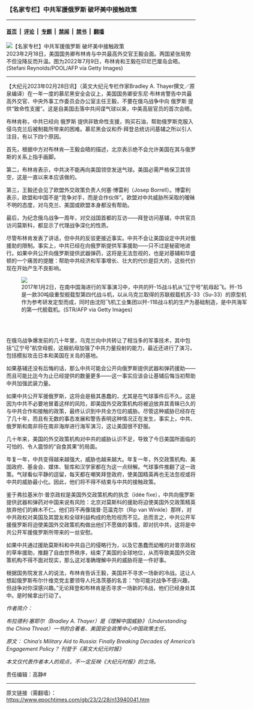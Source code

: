 ### 【名家专栏】中共军援俄罗斯 破坏美中接触政策

---

#### [首页](../../../..?n13940041) &nbsp;|&nbsp; [评论](../../../../../epoch-comment?n13940041) &nbsp;|&nbsp; [专题](../../../../../epoch-special?n13940041) &nbsp;|&nbsp; [禁闻](../../../../../epoch-news?n13940041) &nbsp;|&nbsp; [禁书](../../../../../books?n13940041) &nbsp;|&nbsp; [翻墙](https://github.com/gfw-breaker/nogfw/blob/master/README.md?n13940041)


<div><img alt="【名家专栏】中共军援俄罗斯 破坏美中接触政策" class="attachment-djy_600_400 size-djy_600_400 wp-post-image" src="https://i.epochtimes.com/assets/uploads/2023/02/id13940047-GettyImages-1241786616-600x400.jpg"/>
<div class="caption">
 2023年2月18日，美国国务卿布林肯与中共最高外交官王毅会面。两国紧张局势不但没降反而升温。图为2022年7月9日，布林肯和王毅在印尼巴厘岛会晤。(Stefani Reynolds/POOL/AFP via Getty Images)
</div></div><hr/><div class="post_content" id="artbody" itemprop="articleBody">
 <!-- article content begin -->
 <p>
  【大纪元2023年02月28日讯】（英文大纪元专栏作家Bradley A. Thayer撰文／原泉编译）在一年一度的慕尼黑安全会议上，美国国务卿安东尼‧布林肯警告中共最高外交官、中央外事工作委员会办公室主任王毅，不要在俄乌战争中向
  <ok href="https://www.epochtimes.com/gb/tag/%E4%BF%84%E7%BD%97%E6%96%AF.html">
   俄罗斯
  </ok>
  提供“致命性支援”。这是自美国击落中共间谍气球以来，中美高层官员的首次会晤。
 </p>
 <p>
  布林肯称，中共已经向
  <ok href="https://www.epochtimes.com/gb/tag/%E4%BF%84%E7%BD%97%E6%96%AF.html">
   俄罗斯
  </ok>
  提供非致命性支援，购买石油，帮助俄罗斯克服入侵乌克兰后被制裁所带来的困难。慕尼黑会议和乔‧拜登总统访问基辅之所以引人注目，有以下四个原因。
 </p>
 <p>
  首先，根据中方对布林肯—王毅会晤的描述，北京表示绝不会允许美国在其与俄罗斯的关系上指手画脚。
 </p>
 <p>
  第二，布林肯表示，中共决不能再向美国领空发送气球。美国必需严格保卫其领空，这是一直以来本应该做的。
 </p>
 <p>
  第三，王毅还会见了欧盟外交政策负责人何塞‧博雷利（Josep Borrell）。博雷利表示，欧盟和中国不是“竞争对手，而是合作伙伴”。欧盟对中共威胁所采取的暧昧不明的态度，对乌克兰、美国或欧盟本身都没有帮助。
 </p>
 <p>
  最后，为纪念俄乌战争一周年，对交战国首都的互访——拜登访问基辅，中共官员访问莫斯科，都显示了代理战争深化的性质。
 </p>
 <p>
  尽管布林肯发表了讲话，但中共的反驳更接近事实。中共不会让美国设定中共对俄援助的限制。事实上，中共已经在向俄罗斯提供军事援助——只不过是秘密地进行。如果中共公开向俄罗斯提供武器弹药，这将是无法忽视的，也是对基辅和华盛顿的一个痛苦的提醒：帮助中共经济和军事增长、壮大的代价是巨大的，这些代价现在开始产生不良影响。
 </p>
 <figure class="wp-caption aligncenter" style="width: 602px">
  <ok href=" https://img.theepochtimes.com/assets/uploads/2022/03/11/GettyImages-630829496-1200x800-600x400.jpg" rel="noreferrer noopener" target="_blank">
   <img class="" src="https://img.theepochtimes.com/assets/uploads/2022/03/11/GettyImages-630829496-1200x800-600x400.jpg"/>
  </ok>
  <br/><figcaption class="wp-caption-text">
   2017年1月2日，在南中国海进行的军事演习中，中共的歼-15战斗机从“辽宁号”航母起飞。歼-15是一款30吨级重型舰载型第四代战斗机，以从乌克兰取得的苏联舰载机苏-33（Su-33）的原型机作为参考研发定型而成，同时由沈阳飞机工业集团以歼-11B战斗机的生产为基础制造，是中共海军的第一代舰载机。(STR/AFP via Getty Images)
  </figcaption><br/>
 </figure><br/>
 <p>
  在俄乌战争爆发前的几十年里，乌克兰向中共转让了相当多的军事技术，其中包括“辽宁号”航空母舰，这艘航母加强了中共力量投射的能力，最近还进行了演习，包括模拟攻击日本和美国在关岛的基地。
 </p>
 <p>
  如果基辅还没有后悔的话，那么中共可能会公开向俄罗斯提供武器和弹药援助——而且可能比迄今为止已经提供的数量更多——这一事实应该会让基辅后悔当初帮助中共加强武装力量。
 </p>
 <p>
  如果中共公开军援俄罗斯，这将会是极其愚蠢的，尤其是在气球事件后不久。这是因为中共不必要地冒着这样的风险，即美国外交政策机构将被迫放弃其青睐已久的与中共合作和接触的政策，最终认识到中共全方位的威胁。尽管这种威胁已经存在了几十年，而且有无数的事态发展和警告表明这种情况正在发生，事实上，中共、俄罗斯和南非将在南非海岸进行海军演习，这让美国很不舒服。
 </p>
 <p>
  几十年来，美国的外交政策机构对中共的威胁认识不足，导致了今日美国所面临的可怕的、令人震惊的“自食其果”的局面。
 </p>
 <p>
  年复一年，中共变得越来越强大，威胁也越来越大。年复一年，外交政策机构、美国政府、基金会、媒体、智库和汉学家都在为这一点辩解。气球事件推翻了这一政策。气球看似平静的逗留，每天都在嘲笑拜登政府，使美国精英再也无法忽视或将中共的威胁最小化。因此，他们将不得不结束与中共的接触政策。
 </p>
 <p>
  鉴于弗拉基米尔‧普京政权是美国外交政策机构的执念（idée fixe），中共向俄罗斯提供武器和弹药对中国来说有风险：北京对莫斯科的援助将迫使美国外交政策精英放弃他们的麻木不仁。他们将不再像瑞普‧范温克尔（Rip van Winkle）那样，对中共政权对美国及其盟友和全球利益构成的危险视而不见。总而言之，中共公开军援俄罗斯将迫使美国外交政策机构做出他们不愿做的事情，即对抗中共，这将是中共公开军援俄罗斯所带来的一丝安慰。
 </p>
 <p>
  如果中共通过援助莫斯科和中共自己的侵略行为，以及它愚蠢而幼稚的对普京政权的草率援助，推翻了自由世界秩序，结束了美国的全球地位，从而导致美国外交政策机构不得不面对现实，那么这对准确理解中共的威胁将是一件好事。
 </p>
 <p>
  根据国务院发言人的说法，布林肯告诉王毅，美国并不寻求一场新的冷战。这让人想起俄罗斯布尔什维克党主要领导人托洛茨基的名言：“你可能对战争不感兴趣，但战争对你深感兴趣。”无论拜登和布林肯是否寻求一场新的冷战，他们已经身处其中。是时候拿出行动了。
 </p>
 <p>
  <em>
   作者简介：
  </em>
 </p>
 <p>
  <em>
   布拉德利‧塞耶尔（Bradley A. Thayer）是《理解中国威胁》（Understanding the China Threat）一书的合著者、美国安全政策中心中国政策主任。
  </em>
 </p>
 <p>
  <em>
   原文：
   <ok href="https://www.theepochtimes.com/chinas-military-aid-to-russia-finally-breaking-decades-of-americas-engagement-policy_5071228.html">
    China’s Military Aid to Russia: Finally Breaking Decades of America’s Engagement Policy？
   </ok>
   刊登于《英文大纪元时报》
  </em>
 </p>
 <p>
  <em>
   本文仅代表作者本人的观点，不一定反映《大纪元时报》的立场。
  </em>
 </p>
 <p>
  责任编辑：高静#
 </p>
 <!-- article content end -->
 <div id="below_article_ad">
 </div>
</div>


---

原文链接（需翻墙）：https://www.epochtimes.com/gb/23/2/28/n13940041.htm